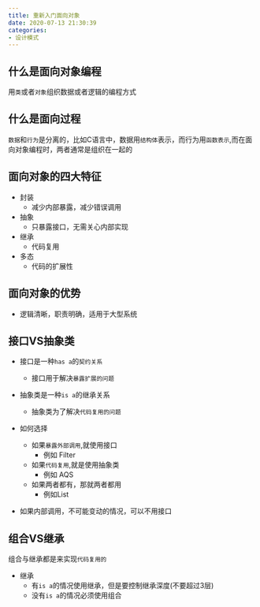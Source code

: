 ```yaml
---
title: 重新入门面向对象
date: 2020-07-13 21:30:39
categories:
- 设计模式
---
```


## 什么是面向对象编程
用`类`或者`对象`组织数据或者逻辑的编程方式

## 什么是面向过程
`数据`和`行为`是分离的，比如C语言中，数据用`结构体`表示，而行为用`函数表示`,而在面向对象编程时，两者通常是组织在一起的

## 面向对象的四大特征
- 封装
  - 减少内部暴露，减少错误调用
- 抽象
  - 只暴露接口，无需关心内部实现
- 继承
  - 代码复用
- 多态
  - 代码的扩展性

## 面向对象的优势
- 逻辑清晰，职责明确，适用于大型系统

## 接口VS抽象类
- 接口是一种`has a`的`契约关系`
  - 接口用于解决`暴露扩展的问题`
- 抽象类是一种`is a`的继承关系
  - 抽象类为了解决`代码复用的问题`

- 如何选择
  - 如果`暴露外部调用`,就使用接口
    - 例如 Filter
  - 如果`代码复用`,就是使用抽象类
    - 例如 AQS
  - 如果两者都有，那就两者都用
    - 例如List

- 如果内部调用，不可能变动的情况，可以不用接口


## 组合VS继承
组合与继承都是来实现`代码复用的`
- 继承
  - 有`is a`的情况使用继承，但是要控制继承深度(不要超过3层)
  - 没有`is a`的情况必须使用组合